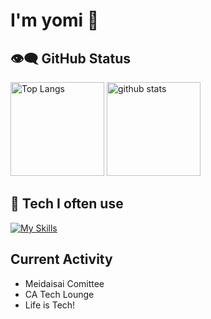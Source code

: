 # I'm yomi 🐢

## 👁️‍🗨️ GitHub Status

<p align="left"> 
  <img alt="Top Langs" height="150px" src="https://github-readme-stats.vercel.app/api/top-langs/?username=yomi-t&layout=compact&count_private=true&show_icons=true&theme=transparent&&hide=cmake,c%2B%2B,shaderlab,c%23,scss,html,css" />
  <img alt="github stats" height="150px" src="https://github-readme-stats.vercel.app/api?username=yomi-t&count_private=true&show_icons=true&show_icons=true&theme=transparent" />
</p>

## 🦾 Tech I often use

[![My Skills](https://skillicons.dev/icons?i=swift,nextjs,kotlin&perline=)](https://skillicons.dev)

## Current Activity

- Meidaisai Comittee
- CA Tech Lounge
- Life is Tech!


<!--
**tiger121005/tiger121005** is a ✨ _special_ ✨ repository because its `README.md` (this file) appears on your GitHub profile.

Here are some ideas to get you started:

- 🔭 I’m currently working on ...
- 🌱 I’m currently learning ...
- 👯 I’m looking to collaborate on ...
- 🤔 I’m looking for help with ...
- 💬 Ask me about ...
- 📫 How to reach me: ...
- 😄 Pronouns: ...
- ⚡ Fun fact: ...
-->
